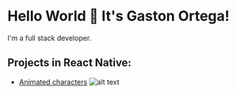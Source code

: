 # Hello World 👋 It's Gaston Ortega!
I'm a full stack developer.

## Projects in React Native:

* [Animated characters]() ![alt text](https://upload.wikimedia.org/wikipedia/commons/thumb/a/a7/React-icon.svg/30px-React-icon.svg.png "Logo Title Text 1")